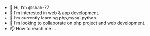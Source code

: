 - 👋 Hi, I’m @shah-77
- 👀 I’m interested in web & app development.
- 🌱 I’m currently learning php,mysql,python.
- 💞️ I’m looking to collaborate on php project and web development.
- 📫 How to reach me ...

<!---
shah-77/shah-77 is a ✨ special ✨ repository because its `README.md` (this file) appears on your GitHub profile.
You can click the Preview link to take a look at your changes.
--->
